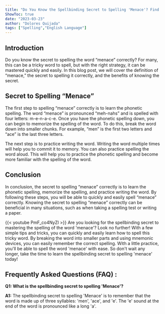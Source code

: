 ```yaml
---
title: "Do You Know the Spellbinding Secret to Spelling 'Menace'? Find Out Now!"
ShowToc: true 
date: "2023-03-23"
author: "Dolores Quijada" 
tags: ["Spelling","English Language"]
---
```

## Introduction
Do you know the secret to spelling the word “menace” correctly? For many, this can be a tricky word to spell, but with the right strategy, it can be mastered quickly and easily. In this blog post, we will cover the definition of “menace,” the secret to spelling it correctly, and the benefits of knowing the secret. 

## Secret to Spelling “Menace”
The first step to spelling “menace” correctly is to learn the phonetic spelling. The word “menace” is pronounced “meh-nahs” and is spelled with four letters: m-e-n-a-c-e. Once you have the phonetic spelling down, you can begin to memorize the spelling of the word. To do this, break the word down into smaller chunks. For example, “men” is the first two letters and “ace” is the last three letters. 

The next step is to practice writing the word. Writing the word multiple times will help you to commit it to memory. You can also practice spelling the word aloud. This will help you to practice the phonetic spelling and become more familiar with the spelling of the word. 

## Conclusion
In conclusion, the secret to spelling “menace” correctly is to learn the phonetic spelling, memorize the spelling, and practice writing the word. By following these steps, you will be able to quickly and easily spell “menace” correctly. Knowing the secret to spelling “menace” correctly can be beneficial in many situations, such as when taking a spelling test or writing a paper.

{{< youtube PmF_co4NyZI >}} 
Are you looking for the spellbinding secret to mastering the spelling of the word 'menace'? Look no further! With a few simple tips and tricks, you can quickly and easily learn how to spell this tricky word. By breaking the word into smaller parts and using mnemonic devices, you can easily remember the correct spelling. With a little practice, you'll be able to spell the word 'menace' with ease. So don't wait any longer, take the time to learn the spellbinding secret to spelling 'menace' today!

## Frequently Asked Questions (FAQ) :
**Q1: What is the spellbinding secret to spelling 'Menace'?**

**A1:** The spellbinding secret to spelling 'Menace' is to remember that the word is made up of three syllables: 'men', 'ace', and 'e'. The 'e' sound at the end of the word is pronounced like a long 'a'.





